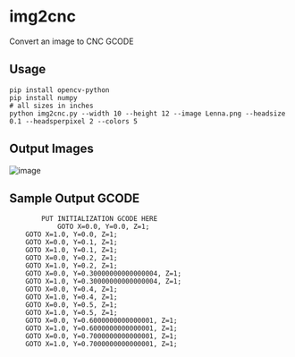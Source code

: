 # img2cnc
 Convert an image to CNC GCODE  
## Usage
```
pip install opencv-python  
pip install numpy  
# all sizes in inches
python img2cnc.py --width 10 --height 12 --image Lenna.png --headsize 0.1 --headsperpixel 2 --colors 5
```

## Output Images
![image](https://user-images.githubusercontent.com/8158655/184055867-c03187c0-f32a-4726-80dd-754b9ac71717.png)  
  
## Sample Output GCODE
```
        PUT INITIALIZATION GCODE HERE
            GOTO X=0.0, Y=0.0, Z=1;
    GOTO X=1.0, Y=0.0, Z=1;
    GOTO X=0.0, Y=0.1, Z=1;
    GOTO X=1.0, Y=0.1, Z=1;
    GOTO X=0.0, Y=0.2, Z=1;
    GOTO X=1.0, Y=0.2, Z=1;
    GOTO X=0.0, Y=0.30000000000000004, Z=1;
    GOTO X=1.0, Y=0.30000000000000004, Z=1;
    GOTO X=0.0, Y=0.4, Z=1;
    GOTO X=1.0, Y=0.4, Z=1;
    GOTO X=0.0, Y=0.5, Z=1;
    GOTO X=1.0, Y=0.5, Z=1;
    GOTO X=0.0, Y=0.6000000000000001, Z=1;
    GOTO X=1.0, Y=0.6000000000000001, Z=1;
    GOTO X=0.0, Y=0.7000000000000001, Z=1;
    GOTO X=1.0, Y=0.7000000000000001, Z=1;
```

